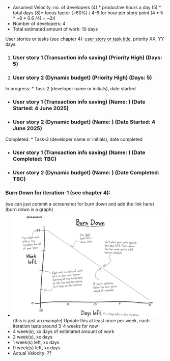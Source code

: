 * Assumed Velocity: no. of developers (4) * productive hours a day (5) * total days (8)* focus factor (~60%) / 4-6 for hour per story point
  (4 * 5 * ~8 * 0.6 /4) = ~24
* Number of developers: 4
* Total estimated amount of work: 10 days

User stories or tasks (see chapter 4): [user story or task title](./user_stories/user_story_01_title.md), priority XX, YY days 
1. ### User story 1 (Transaction info saving) (Priority High) (Days: 5)
2. ### User story 2 (Dynamic budget) (Priority High) (Days: 5)


In progress: * Task-2 (developer name or initials), date started
* ### User story 1 (Transaction info saving) (Name: ) (Date Started: 4 June 2025)
* ### User story 2 (Dynamic budget) (Name: ) (Date Started: 4 June 2025)


Completed: * Task-3 (developer name or initials), date completed
* ### User story 1 (Transaction info saving) (Name: ) (Date Completed: TBC)
* ### User story 2 (Dynamic budget) (Name: ) (Date Completed: TBC)


### Burn Down for iteration-1 (see chapter 4):
(we can just commit a screenshot for burn down and add the link here) (burn down is a graph)
* ![Example](burn_down_graphs/Burn_Down_Example.png) (this is just an example)
Update this at least once per week, each iteration lasts around 3-4 weeks for now 
* 4 week(s), xx days of estimated amount of work 
* 2 week(s), xx days
* 1 week(s) left, xx days
* 0 week(s) left, xx days
* Actual Velocity: ?? 